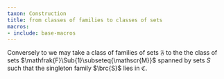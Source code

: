 ```yaml
---
taxon: Construction
title: from classes of families to classes of sets
macros:
- include: base-macros
---
```


Conversely to [](frct-002M) we may take a class of families of sets $\mathfrak{F}$ to the the class of sets $\mathfrak{F}\Sub{1}\subseteq{\mathscr{M}}$ spanned by sets $S$ such that the singleton family $\brc{S}$ lies in $\mathfrak{C}$.
